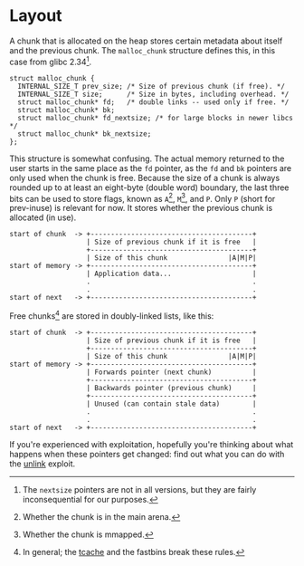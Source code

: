 # Layout
A chunk that is allocated on the heap stores certain metadata about itself and
the previous chunk. The `malloc_chunk` structure defines this, in this case from
glibc 2.34[^1].

    struct malloc_chunk {
      INTERNAL_SIZE_T prev_size; /* Size of previous chunk (if free). */
      INTERNAL_SIZE_T size;      /* Size in bytes, including overhead. */
      struct malloc_chunk* fd;   /* double links -- used only if free. */
      struct malloc_chunk* bk;
      struct malloc_chunk* fd_nextsize; /* for large blocks in newer libcs */
      struct malloc_chunk* bk_nextsize;
    };

This structure is somewhat confusing. The actual memory returned to the user
starts in the same place as the `fd` pointer, as the `fd` and `bk` pointers are
only used when the chunk is free. Because the size of a chunk is always rounded
up to at least an eight-byte (double word) boundary, the last three bits can be
used to store flags, known as `A`[^2], `M`[^3], and `P`. Only `P` (short for
prev-inuse) is relevant for now. It stores whether the previous chunk is
allocated (in use).

    start of chunk  -> +----------------------------------------+
                       | Size of previous chunk if it is free   |
                       +----------------------------------------+
                       | Size of this chunk               |A|M|P|
    start of memory -> +----------------------------------------+
                       | Application data...                    |
                       .                                        .
                       .                                        .
    start of next   -> +----------------------------------------+

Free chunks[^4] are stored in doubly-linked lists, like this:

    start of chunk  -> +----------------------------------------+
                       | Size of previous chunk if it is free   |
                       +----------------------------------------+
                       | Size of this chunk               |A|M|P|
    start of memory -> +----------------------------------------+
                       | Forwards pointer (next chunk)          |
                       +----------------------------------------+
                       | Backwards pointer (previous chunk)     |
                       +----------------------------------------+
                       | Unused (can contain stale data)        |
                       .                                        .
                       .                                        .
    start of next   -> +----------------------------------------+

If you're experienced with exploitation, hopefully you're thinking about what
happens when these pointers get changed: find out what you can do with the
[unlink](unlink) exploit.

[^1]:
    The `nextsize` pointers are not in all versions, but they are fairly
    inconsequential for our purposes.

[^2]:
    Whether the chunk is in the main arena.

[^3]:
    Whether the chunk is mmapped.

[^4]:
    In general; the [tcache](tcache) and the fastbins break these rules.

